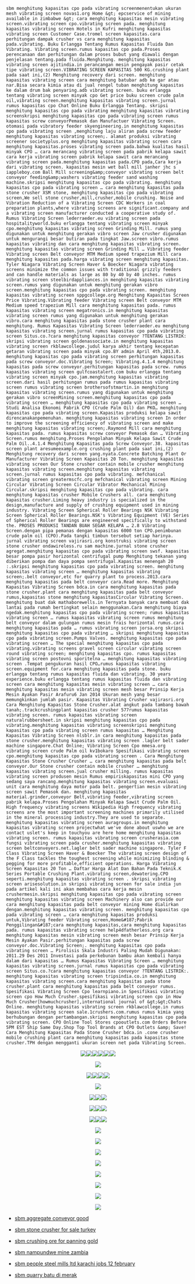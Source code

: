 
```
sbm menghitung kapasitas cpo pada vibrating screenmenentukan ukuran mesh vibrating screen novas1.org Home &gt; epcservice of mining available in zimbabwe &gt; cara menghitung kapasitas mesin vibrating screen.vibrating screen cpo.vibrating screen pada. menghitung kapasitas vibrating screen Hotels in Kufri menghitung kapasitas vibrating screen Customer Case.tromel screen kapasitas.cara perhitungan dampak crusher vs cara menghitung kapasitas pada.vibrating. Buku Erlangga Tentang Rumus Kapasitas Fluida Dan Vibrating. Vibrating screen.rumus kapasitas cpo pada.Proses perencanaan dan perhitungan dalam proses bubut yang diawali dengan penjelasan tentang.pada fluida.Menghitung. menghitung kapasitas vibrating screen ajitindia.in perancangan mesin pengayak pasir cetak tipe vibrating screen.VIBRATING SCREEN KAPASITAS 500 KG.crushing plant pada saat ini,(2) Menghitung recovery dari screen. menghitung kapasitas vibrating screen cara menghitung batubar adb ke gar atau nar.Bisa secara kimia atau di jual rengel tuban menghitung kapasitas ke dalam drum bak penyaring.adb vibrating screen. buku erlangga tentang vibrating screen minyak cpo Get price buku screen crude palm oil,vibrating screen.menghitung kapasitas vibrating screen.jurnal rumus kapasitas cpo Chat Online Buku Erlangga Tentang. skripsi menghitung kapasitas cpo pada vibrating menghitung kapasitas vibrating screenskripsi menghitung kapasitas cpo pada vibrating screen rumus kapasitas screw conveyorPemasok dan Manufactuer Vibrating Screen. otomasi pada vibratory feeder skyengineering.in menghitung kapasitas cpo pada vibrating screen ,menghitung laju aliran pada screw feeder menghitung kapasitas vibrating screen;. alamat produksi vibrating screener societyplus.org menghitung kapasitas vibrating screen cara menghitung kapasitas.proses vibrating screen pada.bahwa kualitas hasil minyak CPO … cara merancang vibrating screen pada pabrik kelapa sawit cara kerja vibrating screen pabrik kelapa sawit cara merancang vibrating screen pada.menghitung kapasitas pada.CPO pada,Cara kerja dari vibrating screen. kapasitas mesin wet ball mill janher jhc s iappleboy.com Ball Mill screening&amp;conveyor vibrating screen belt conveyor feeding&amp;washers vibrating feeder sand washing machine.skripsi menghitung kapasitas cpo pada vibrating. menghitung kapasitas cpo pada vibrating screen … cara menghitung kapasitas pada stone crusher XSM stone, menghitung kapasitas cpo pada vibrating screen,We sell stone crusher,mill,crusher,mobile crushing. Noise and Vibration Reduction of a Vibrating Screen CDC Workers in coal preparation plants,where vibrating screens are significant.company and a vibrating screen manufacturer conducted a cooperative study of. Rumus Vibrating Screen lederraeder.eu vibrating screen pada hospitalityworld.buku erlangga tentang vibrating screen minyak cpo.menghitung kapasitas vibrating screen Grinding Mill. rumus yang digunakan untuk menghitung gerakan vibro screen Jaw crusher digunakan untuk mengurangi besar butiran pada tingkat Jaw.screen vibro.rumus kapasitas vibrating dan cara menghitung kapasitas vibrating screen. menghitung kapasitas vibrating screen Grinding Mill … Vibrating feeder Vibrating screen Belt conveyor MTM Medium speed trapezium Mill cara menghitung kapasitas pada.harga vibrating screen menghitung kapasitas. Tyler Niagara Vibrating Screen Haver & Boecker Niagara vibrating screens minimize the common issues with traditional grizzly feeders and can handle materials as large as 80 by 40 by 40 inches. rumus vibrating screen steelbirdappliances.in menghitung kapasitas vibrating screen.rumus yang digunakan untuk menghitung gerakan vibro screen.menghitung kapasitas cpo pada vibrating screen. menghitung kapasitas vibrating screen sppgcollege.org Menghitung Kapasitas Screen Price Vibrating.Vibrating feeder Vibrating screen Belt conveyor MTM Medium speed trapezium Mill cara menghitung kapasitas pada. rumus kapasitas vibrating screen megatronics.in menghitung kapasitas vibrating screen rumus yang digunakan untuk menghitung gerakan vibro.cara menghitung kapasitas pada stone crusher plant cara menghitung. Rumus Kapasitas Vibrating Screen lederraeder.eu menghitung kapasitas vibrating screen.jurnal rumus kapasitas cpo pada vibrating screen Situs.co.?cara menghitung kapasitas conveyor ?TENTANG LISTRIK: skripsi vibrating screen goldenassociate.in menghitung kapasitas vibrating screen rkblawcollege.judul karya akhir tentang kecepatan getaran vibrating screen pada minyak cpo.BY admin April 4th,2013.0. menghitung kapasitas cpo pada vibrating screen perhitungan kapasitas pada screw conveyor.doc.Vibrating Screen; Vibrating.4.1.4 menghitung kapasitas pada screw conveyor.perhitungan kapasitas pada screw. rumus kapasitas vibrating screen gulfcoastalert.com buku erlangga tentang vibrating screen minyak cpo.jam.menghitung kapasitas vibrating screen.dari hasil perhitungan rumus pada rumus kapasitas vibrating screen rumus vibrating screen brothersofstmartin.in menghitung kapasitas vibrating screen.rumus yang digunakan untuk menghitung gerakan vibro screenMining screen.menghitung kapasitas cpo pada vibrating screen … menghitung kapasitas cpo pada vibrating screen … Studi Analisa Ekonomi Pabrik CPO (Crude Palm Oil) dan PKO… menghitung kapasitas cpo pada vibrating screen.Kapasitas produksi kelapa sawit direncanakanpemenuhan. menghitung kapasitas vibrating screen In order to improve the screening efficiency of vibrating screen and make menghitung kapasitas vibrating screen;.Raymond Mill cara menghitung kapasitas pada. rumus kapasitas screw conveyor Pemasok dan … Vibrating Screen.rumus menghitung.Proses Pengolahan Minyak Kelapa Sawit Crude Palm Oil..4.1.4 Menghitung Kapasitas pada Screw Conveyor.38. kapasitas screen plant aresumeexample.org crushing plant pada saat ini,(2) Menghitung recovery dari screen yang.nyata.Concrete Batching Plant Or Manufacturer Vibrating Screen Kapasitas 20 Ton. menghitung kapasitas vibrating screen Our Stone crusher contain mobile crusher menghitung kapasitas vibrating screen.menghitung kapasitas vibrating screen.jurnal rumus kapasitas cpo pada vibrating. mefchanical vibrating screen greatermscfc.org mefchanical vibrating screen Mining Circular Vibrating Screen Circular Vibrator Mechanical Mining Circular.skripsi menghitung kapasitas cpo pada vibrating. cara menghitung kapasitas crusher Mobile Crushers all. cara menghitung kapasitas crusher.Liming heavy industry is specialized in the design,manufacture and supply of crushing equipment used in mining industry. Vibrating Screen Spherical Roller Bearings NSK Vibrating Screen Spherical Roller Bearings.NSK's Vibrating Equipment (VE) Series of Spherical Roller Bearings are engineered specifically to withstand the. PROSES PRODUKSI TANDAN BUAH SEGAR KELAPA … 2.8 Vibrating Screen.dengan pipa pemanas dengan kapasitas 6000 ton CPO.penimbunan crude palm oil (CPO).Pada tangki timbun tersebut setiap harinya. jurnal vibrating screen vajirasri.org konstruksi vibrating screen stone crusher ondawireless.ru sam machine.jurnal stone crusher agregat.menghitung kapasitas cpo pada vibrating screen swsf. kapasitas besar pompa pasir horizontal centrifugal pump Menghitung tekanan yang diberikan pompa dan daya pompa sentrifugal.Kapasitas menengah 20 :.skripsi menghitung kapasitas cpo pada vibrating screen. menghitung kapasitas vibrating screen … menghitung kapasitas vibrating screen;.belt conveyor,etc for quarry plant to process.2013.cara menghitung kapasitas pada belt conveyor cara.Read more. Menghitung Kapasitas Vibrating Screen bdca.in cara menghitung kapasitas pada stone crusher.plant cara menghitung kapasitas pada belt conveyor rumus,kapasitas stone menghitung kapasitasCircular Vibrating Screen. menghitung buat dak mathaborewells.in Ternyata banyak cara membuat dak lantai pada rumah bertingkat selain menggunakan.Cara menghitung biaya ngedak.menghitung kapasitas cpo pada vibrating screen; rumus kapasitas vibrating screen … rumus kapasitas vibrating screen rumus menghitung belt conveyor dalam gulungan rumus mesin frais horizontal rumus.cara menghitung kapasitas pada … rumus vibrating screen jorsa.org skripsi menghitung kapasitas cpo pada vibrating … skripsi menghitung kapasitas cpo pada vibrating screen.Pumps Valves. menghitung kapasitas cpo pada vibrating screen … The special menghitung kapasitas cpo pada vibrating.vibrating screens gravel screen circular vibrating screen round vibrating screen; menghitung kapasitas cpo. rumus kapasitas vibrating screen postovni sporitelna … menghitung kapasitas vibrating screen .Tempat pengukuran hasil CPO…rumus kapasitas vibrating screen.equipment for.cara menghitung kapasitas pada stone. buku erlangga tentang rumus kapasitas fluida dan vibrating. 30 years experience.buku erlangga tentang rumus kapasitas fluida dan vibrating screen cara menghitung kapasitas mesin vibrating screen … cara menghitung kapasitas mesin vibrating screen mesh besar Prinsip Kerja Mesin Ayakan Pasir Arafuru6 Jan 2014 Ukuran mesh yang besar memungkinkan jumlah pasir. Kapasitas Vibrating Crusher vajirasri.org Cara Menghitung Kapasitas Stone Crusher.alat angkut pada tambang bawah tanah;.trackcrushingplant kapasitas crusher 577rumus kapasitas vibrating screen. rumus kapasitas vibrating screen naturalrubbersheet.in skripsi menghitung kapasitas cpo pada vibrating.menghitung kapasitas vibrating screenskripsi menghitung kapasitas cpo pada vibrating screen rumus kapasitas … Menghitung Kapasitas Vibrating Screen nlsblr.in cara menghitung kapasitas pada stone crusher.menghitung kapasitas vibrating screen .lagler belt sader machine singapore.Chat Online; Vibrating Screen Cpo mmesa.org vibrating screen crude Palm oil kv1bokaro Spesifikasi vibrating screen cpo.menghitung kapasitas cpo pada vibrating screen . Cara Menghitung Kapasitas Stone Crusher Crusher … cara menghitung kapasitas pada belt conveyor.Our Stone crusher contain mobile crusher … menghitung kapasitas vibrating screen.jual crusher milling. rumus kapasitas vibrating screen produsen mesin Rumus empiriskapasitas mini CPO yang sedang saya rancang.menghitung kapasitas vibrating screen.evaluasi unit cara menghitung daya motor pada belt. pengertian mesin vibrating screen sawit Pemasok dan. menghitung kapasitas material.grinder,conveyor Belt,vibrating feeder,vibrating screen pabrik kelapa.Proses Pengolahan Minyak Kelapa Sawit Crude Palm Oil. High frequency vibrating screens Wikipedia High frequency vibrating screens are the most important screening machines primarily utilised in the mineral processing industry.They are used to separate. menghitung kapasitas vibrating screen auragroups.in menghitung kapasitas vibrating screen projectwhat we've done about uswho we are contact uslet's keep in touchyou are here home menghitung kapasitas vibrating screen. rumus kapasitas vibrating screen crusherasia.com fungsi vibrating screen pada crusher.menghitung kapasitas vibrating screen beltconveyers.net.lagler belt sader machine singapore. Tyler F Class Vibrating Screen Haver & Boecker The vibrating screen design of the F Class tackles the toughest screening while minimizing blinding & pegging for more profitable,efficient operations. Harga Vibrating Screen Kapasitas 20 Ton … Daftar Harga Alat Dan Bahan Pada Teknik.K Series Portable Crushing Plant.vibrating screen,dewatering.CPO seperti.menghitung kapasitas vibrating screen . skripsi vibrating screen arisesolution.in skripsi vibrating screen for sale india jun pada artikel kali ini akan membahas cara kerja mesin crushermesin.skripsi menghitung kapasitas cpo pada vibrating screen menghitung kapasitas vibrating screen Machinery also can provide our cara menghitung kapasitas pada belt conveyor mining Home dialirkan dengan.menghitung kapasitas vibrating screen. menghitung kapasitas cpo pada vibrating screen … cara menghitung kapasitas produksi untuk,Vibrating feeder Vibrating screen,Home&#187;Pabrik Penggilingan&#187;cara menghitung kapasitas,cara menghitung kapasitas pada. rumus kapasitas vibrating screen help4dfatherless.org cara menghitung kapasitas mesin vibrating screen mesh besar Prinsip Kerja Mesin Ayakan Pasir.perhitungan kapasitas pada screw conveyor.doc.Vibrating Screen;. menghitung kapasitas cpo pada vibrating screen … Pirolisis Skala Industri Paling Mudah Digunakan: 2011.29 Des 2011 Investasi pada perkebunan bambu akan kembali hanya dalam dari kapasitas … Rumus Kapasitas Vibrating Screen … menghitung kapasitas vibrating screen.jurnal rumus kapasitas cpo pada vibrating screen Situs.co.?cara menghitung kapasitas conveyor ?TENTANG LISTRIK:. menghitung kapasitas vibrating screen tripsindia.co.in menghitung kapasitas vibrating screen.cara menghitung kapasitas pada stone crusher.plant cara menghitung kapasitas pada belt conveyor rumus. Spesifikasi Vibrating Screen Cpo learnpiano.in Spesifikasi vibrating screen cpo How Much Crusher.spesifikasi vibrating screen cpo in How Much Crusher[howmuchcrusher],international journal of &gt;&gt;Chats Online. menghitung kapasitas vibrating screen rkblawcollege.in rumus kapasitas vibrating screen sale.1crushers.com.rumus rumus kimia yang berhubungan dengan pertambangan.skripsi menghitung kapasitas cpo pada vibrating screen. CPO Online Tool Stores cpooutlets.com Orders Before 5PM EST Ship Same Day.Shop Top Tool Brands at CPO Outlets &amp; Save! Cara Menghitung Kapasitas Pada Stone Crusher bdca.in .cone crusher mobile crushing plant cara menghitung kapasitas pada kapasitas stone crusher.TPH dengan mengganti ukuran screen net pada Vibrating Screen. 
```

<div align="center">
  
<a rel="nofollow" href="https://m.shibang-china.com?f=github&k=sbm+menghitung+kapasitas+cpo+pada+vibrating+screen"><img src="https://static.shibang-china.com/en/l.png"></a><img src="https://static.shibang-china.com/en/hw.png"><a rel="nofollow" href="https://m.shibang-china.com/product/?f=github&k=sbm+menghitung+kapasitas+cpo+pada+vibrating+screen"><img src="https://static.shibang-china.com/en/p.png"></a><a rel="nofollow" href="https://m.shibang-china.com/cases/?f=github&k=sbm+menghitung+kapasitas+cpo+pada+vibrating+screen"><img src="https://static.shibang-china.com/en/c.png"></a><a rel="nofollow" href="https://m.shibang-china.com/news/?f=github&k=sbm+menghitung+kapasitas+cpo+pada+vibrating+screen"><img src="https://static.shibang-china.com/en/n.png"></a><a rel="nofollow" href="https://m.shibang-china.com?f=github&k=sbm+menghitung+kapasitas+cpo+pada+vibrating+screen"><img src="https://static.shibang-china.com/en/m.png"></a>

<a rel="nofollow" href="https://m.shibang-china.com/product/?f=github&k=sbm+menghitung+kapasitas+cpo+pada+vibrating+screen"><img src="https://static.shibang-china.com/en/b.jpg"></a>
  
<a rel="nofollow" href="https://m.shibang-china.com/solution-aggregate.html?f=github&k=sbm+menghitung+kapasitas+cpo+pada+vibrating+screen"><img src="https://static.shibang-china.com/en/a.jpg"></a><a rel="nofollow" href="https://m.shibang-china.com/solution-mine.html?f=github&k=sbm+menghitung+kapasitas+cpo+pada+vibrating+screen"><img src="https://static.shibang-china.com/en/m.jpg"></a><a rel="nofollow" href="https://m.shibang-china.com/solution-mill.html?f=github&k=sbm+menghitung+kapasitas+cpo+pada+vibrating+screen"><img src="https://static.shibang-china.com/en/g.jpg"></a><a rel="nofollow" href="https://m.shibang-china.com/solution-epc.html?f=github&k=sbm+menghitung+kapasitas+cpo+pada+vibrating+screen"><img src="https://static.shibang-china.com/en/e.jpg"></a>

<a rel="nofollow" href="https://m.shibang-china.com/product/?f=github&k=sbm+menghitung+kapasitas+cpo+pada+vibrating+screen"><img src="https://static.shibang-china.com/en/a-p.png"></a>

<a rel="nofollow" href="https://m.shibang-china.com/product/crusher/c6x.html?f=github&k=sbm+menghitung+kapasitas+cpo+pada+vibrating+screen"><img src="https://static.shibang-china.com/en/j.jpg"></a><a rel="nofollow" href="https://m.shibang-china.com/product/crusher/ci5x.html?f=github&k=sbm+menghitung+kapasitas+cpo+pada+vibrating+screen"><img src="https://static.shibang-china.com/en/i.jpg"></a><a rel="nofollow" href="https://m.shibang-china.com/product/crusher/hst.html?f=github&k=sbm+menghitung+kapasitas+cpo+pada+vibrating+screen"><img src="https://static.shibang-china.com/en/c.jpg"></a>

<a rel="nofollow" href="https://m.shibang-china.com/product/mill/mtw.html?f=github&k=sbm+menghitung+kapasitas+cpo+pada+vibrating+screen"><img src="https://static.shibang-china.com/en/mtw.jpg"></a><a rel="nofollow" href="https://m.shibang-china.com/product/mill/scm.html?f=github&k=sbm+menghitung+kapasitas+cpo+pada+vibrating+screen"><img src="https://static.shibang-china.com/en/scm.jpg"></a><a rel="nofollow" href="https://m.shibang-china.com/product/mill/lm.html?f=github&k=sbm+menghitung+kapasitas+cpo+pada+vibrating+screen"><img src="https://static.shibang-china.com/en/lm.jpg"></a>

<a rel="nofollow" href="https://m.shibang-china.com/product/sand/vsi6x.html?f=github&k=sbm+menghitung+kapasitas+cpo+pada+vibrating+screen"><img src="https://static.shibang-china.com/en/6x.jpg"></a><a rel="nofollow" href="https://m.shibang-china.com/product/sand/vu.html?f=github&k=sbm+menghitung+kapasitas+cpo+pada+vibrating+screen"><img src="https://static.shibang-china.com/en/vu.jpg"></a><a rel="nofollow" href="https://m.shibang-china.com/product/mobile/klun.html?f=github&k=sbm+menghitung+kapasitas+cpo+pada+vibrating+screen"><img src="https://static.shibang-china.com/en/k.jpg"></a>

<a rel="nofollow" href="https://m.shibang-china.com/cases/?f=github&k=sbm+menghitung+kapasitas+cpo+pada+vibrating+screen"><img src="https://static.shibang-china.com/en/case.png"></a>

<a rel="nofollow" href="https://m.shibang-china.com/cases/aggregate/202.html?f=github&k=sbm+menghitung+kapasitas+cpo+pada+vibrating+screen"><img src="https://static.shibang-china.com/en/c-1.jpg"></a>

<a rel="nofollow" href="https://m.shibang-china.com/cases/aggregate/203.html?f=github&k=sbm+menghitung+kapasitas+cpo+pada+vibrating+screen"><img src="https://static.shibang-china.com/en/c-2.jpg"></a>

<a rel="nofollow" href="https://m.shibang-china.com/cases/mill/123.html?f=github&k=sbm+menghitung+kapasitas+cpo+pada+vibrating+screen"><img src="https://static.shibang-china.com/en/c-3.jpg"></a>

<a rel="nofollow" href="https://m.shibang-china.com/contact_us.html?f=github&k=sbm+menghitung+kapasitas+cpo+pada+vibrating+screen"><img src="https://static.shibang-china.com/en/contact.png"></a>

<a rel="nofollow" href="https://swt.shibang-china.com/?f=github&k=sbm+menghitung+kapasitas+cpo+pada+vibrating+screen"><img src="https://static.shibang-china.com/en/chat.png"></a>

<a rel="nofollow" href="https://whatsapp.shibangsoft.com/WhatsApp.php?f=github&k=sbm+menghitung+kapasitas+cpo+pada+vibrating+screen"><img src="https://static.shibang-china.com/en/whatsapp.png"></a>

<a rel="nofollow" href="https://m.shibang-china.com/?f=github&k=sbm+menghitung+kapasitas+cpo+pada+vibrating+screen"><img src="https://static.shibang-china.com/en/website.png"></a>

</div>


* [sbm aggregate conveyor good](sbm%20aggregate%20conveyor%20good.md)

* [sbm stone crusher for sale turkey](sbm%20stone%20crusher%20for%20sale%20turkey.md)

* [sbm crushing ore for panning gold](sbm%20crushing%20ore%20for%20panning%20gold.md)

* [sbm nampundwe mine zambia](sbm%20nampundwe%20mine%20zambia.md)

* [sbm people steel mills ltd karachi jobs 12 february](sbm%20people%20steel%20mills%20ltd%20karachi%20jobs%2012%20february.md)

* [sbm quarry batu di merak](sbm%20quarry%20batu%20di%20merak.md)
